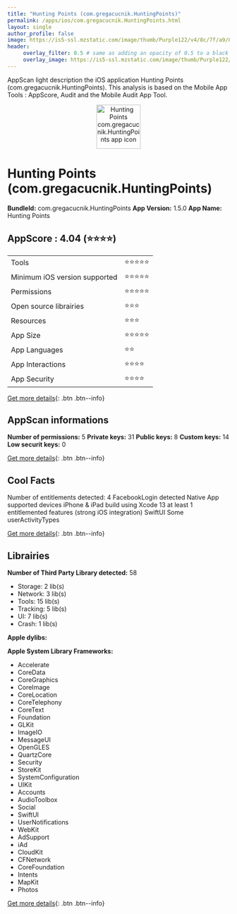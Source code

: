 ```yaml
---
title: "Hunting Points (com.gregacucnik.HuntingPoints)"
permalink: /apps/ios/com.gregacucnik.HuntingPoints.html
layout: single
author_profile: false
image: https://is5-ssl.mzstatic.com/image/thumb/Purple122/v4/8c/7f/a9/8c7fa931-fefc-5c96-f24a-212f01b9bec5/AppIcon-0-1x_U007emarketing-0-4-0-85-220.png/512x512bb.jpg
header: 
     overlay_filter: 0.5 # same as adding an opacity of 0.5 to a black background
     overlay_image: https://is5-ssl.mzstatic.com/image/thumb/Purple122/v4/8c/7f/a9/8c7fa931-fefc-5c96-f24a-212f01b9bec5/AppIcon-0-1x_U007emarketing-0-4-0-85-220.png/512x512bb.jpg
---
```

AppScan light description the iOS application Hunting Points (com.gregacucnik.HuntingPoints). This analysis is based on the Mobile App Tools : AppScore, Audit and the Mobile Audit App Tool.

  
  
<div style="text-align: center;"><img src="https://is5-ssl.mzstatic.com/image/thumb/Purple122/v4/8c/7f/a9/8c7fa931-fefc-5c96-f24a-212f01b9bec5/AppIcon-0-1x_U007emarketing-0-4-0-85-220.png/512x512bb.jpg" width="100" height="100" alt="Hunting Points com.gregacucnik.HuntingPoints app icon"></div>  
  
# Hunting Points (com.gregacucnik.HuntingPoints)

**BundleId:** com.gregacucnik.HuntingPoints
**App Version:** 1.5.0
**App Name:** Hunting Points


## AppScore : 4.04 (⭐️⭐️⭐️⭐️) 

<table>
<tr><td> Tools </td><td> ⭐️⭐️⭐️⭐️⭐️ </td></tr>
<tr><td> Minimum iOS version supported </td><td> ⭐️⭐️⭐️⭐️⭐️ </td></tr>
<tr><td> Permissions </td><td> ⭐️⭐️⭐️⭐️⭐️ </td></tr>
<tr><td> Open source librairies </td><td> ⭐️⭐️⭐️ </td></tr>
<tr><td> Resources </td><td> ⭐️⭐️⭐️ </td></tr>
<tr><td> App Size </td><td> ⭐️⭐️⭐️⭐️⭐️ </td></tr>
<tr><td> App Languages </td><td> ⭐️⭐️ </td></tr>
<tr><td> App Interactions </td><td> ⭐️⭐️⭐️⭐️ </td></tr>
<tr><td> App Security </td><td> ⭐️⭐️⭐️⭐️ </td></tr>
</table>

[Get more details](/pricing.html){: .btn .btn--info}  
  
## AppScan informations 

**Number of permissions:** 5
**Private keys:** 31
**Public keys:** 8
**Custom keys:** 14
**Low securit keys:** 0
  
[Get more details](/pricing.html){: .btn .btn--info}

## Cool Facts

Number of entitlements detected: 4
FacebookLogin detected
Native App
supported devices iPhone & iPad
build using Xcode 13
at least 1 entitlemented features (strong iOS integration)
SwiftUI
Some userActivityTypes
  
[Get more details](/pricing.html){: .btn .btn--info}

## Librairies 
**Number of Third Party Library detected:** 58
- Storage: 2 lib(s)
- Network: 3 lib(s)
- Tools: 15 lib(s)
- Tracking: 5 lib(s)
- UI: 7 lib(s)
- Crash: 1 lib(s)

**Apple dylibs:**


**Apple System Library Frameworks:**
- Accelerate
- CoreData
- CoreGraphics
- CoreImage
- CoreLocation
- CoreTelephony
- CoreText
- Foundation
- GLKit
- ImageIO
- MessageUI
- OpenGLES
- QuartzCore
- Security
- StoreKit
- SystemConfiguration
- UIKit
- Accounts
- AudioToolbox
- Social
- SwiftUI
- UserNotifications
- WebKit
- AdSupport
- iAd
- CloudKit
- CFNetwork
- CoreFoundation
- Intents
- MapKit
- Photos


  
[Get more details](/pricing.html){: .btn .btn--info}

